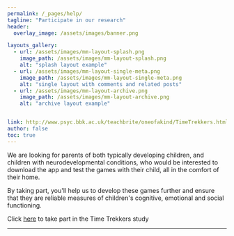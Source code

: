 ```yaml
---
permalink: /_pages/help/
tagline: "Participate in our research"
header:
  overlay_image: /assets/images/banner.png

layouts_gallery:
  - url: /assets/images/mm-layout-splash.png
    image_path: /assets/images/mm-layout-splash.png
    alt: "splash layout example"
  - url: /assets/images/mm-layout-single-meta.png
    image_path: /assets/images/mm-layout-single-meta.png
    alt: "single layout with comments and related posts"
  - url: /assets/images/mm-layout-archive.png
    image_path: /assets/images/mm-layout-archive.png
    alt: "archive layout example"


link: http://www.psyc.bbk.ac.uk/teachbrite/oneofakind/TimeTrekkers.html
author: false
toc: true
---
```


We are looking for parents of both typically developing children, and children with neurodevelopmental conditions, who would be interested to download the app and test the games with their child, all in the comfort of their home.

By taking part, you'll help us to develop these games further and ensure that they are reliable measures of children's cognitive, emotional and social functioning.

Click [here](#) to take part in the Time Trekkers study

---

